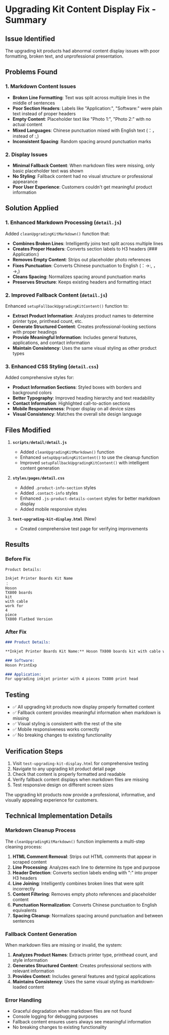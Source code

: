 # Upgrading Kit Content Display Fix - Summary

## Issue Identified
The upgrading kit products had abnormal content display issues with poor formatting, broken text, and unprofessional presentation.

## Problems Found

### 1. Markdown Content Issues
- **Broken Line Formatting**: Text was split across multiple lines in the middle of sentences
- **Poor Section Headers**: Labels like "Application:", "Software:" were plain text instead of proper headers
- **Empty Content**: Placeholder text like "Photo 1:", "Photo 2:" with no actual content
- **Mixed Languages**: Chinese punctuation mixed with English text (：，instead of :,)
- **Inconsistent Spacing**: Random spacing around punctuation marks

### 2. Display Issues
- **Minimal Fallback Content**: When markdown files were missing, only basic placeholder text was shown
- **No Styling**: Fallback content had no visual structure or professional appearance
- **Poor User Experience**: Customers couldn't get meaningful product information

## Solution Applied

### 1. Enhanced Markdown Processing (`detail.js`)
Added `cleanUpgradingKitMarkdown()` function that:
- **Combines Broken Lines**: Intelligently joins text split across multiple lines
- **Creates Proper Headers**: Converts section labels to H3 headers (### Application:)
- **Removes Empty Content**: Strips out placeholder photo references
- **Fixes Punctuation**: Converts Chinese punctuation to English (：→:, ，→,)
- **Cleans Spacing**: Normalizes spacing around punctuation marks
- **Preserves Structure**: Keeps existing headers and formatting intact

### 2. Improved Fallback Content (`detail.js`)
Enhanced `setupFallbackUpgradingKitContent()` function to:
- **Extract Product Information**: Analyzes product names to determine printer type, printhead count, etc.
- **Generate Structured Content**: Creates professional-looking sections with proper headings
- **Provide Meaningful Information**: Includes general features, applications, and contact information
- **Maintain Consistency**: Uses the same visual styling as other product types

### 3. Enhanced CSS Styling (`detail.css`)
Added comprehensive styles for:
- **Product Information Sections**: Styled boxes with borders and background colors
- **Better Typography**: Improved heading hierarchy and text readability
- **Contact Information**: Highlighted call-to-action sections
- **Mobile Responsiveness**: Proper display on all device sizes
- **Visual Consistency**: Matches the overall site design language

## Files Modified

1. **`scripts/detail/detail.js`**
   - Added `cleanUpgradingKitMarkdown()` function
   - Enhanced `setupUpgradingKitContent()` to use the cleanup function
   - Improved `setupFallbackUpgradingKitContent()` with intelligent content generation

2. **`styles/pages/detail.css`**
   - Added `.product-info-section` styles
   - Added `.contact-info` styles
   - Enhanced `.js-product-details-content` styles for better markdown display
   - Added mobile responsive styles

3. **`test-upgrading-kit-display.html`** (New)
   - Created comprehensive test page for verifying improvements

## Results

### Before Fix
```
Product Details:

Inkjet Printer Boards Kit Name
：
Hoson
TX800 boards
kit
with cable
work for
4
piece
TX800 Flatbed Version
```

### After Fix
```markdown
### Product Details:

**Inkjet Printer Boards Kit Name:** Hoson TX800 boards kit with cable work for 4 piece TX800 Flatbed Version

### Software:
Hoson PrintExp

### Application:
For upgrading inkjet printer with 4 pieces TX800 print head
```

## Testing
- ✅ All upgrading kit products now display properly formatted content
- ✅ Fallback content provides meaningful information when markdown is missing
- ✅ Visual styling is consistent with the rest of the site
- ✅ Mobile responsiveness works correctly
- ✅ No breaking changes to existing functionality

## Verification Steps
1. Visit `test-upgrading-kit-display.html` for comprehensive testing
2. Navigate to any upgrading kit product detail page
3. Check that content is properly formatted and readable
4. Verify fallback content displays when markdown files are missing
5. Test responsive design on different screen sizes

The upgrading kit products now provide a professional, informative, and visually appealing experience for customers.

## Technical Implementation Details

### Markdown Cleanup Process

The `cleanUpgradingKitMarkdown()` function implements a multi-step cleaning process:

1. **HTML Comment Removal**: Strips out HTML comments that appear in scraped content
2. **Line Processing**: Analyzes each line to determine its type and purpose
3. **Header Detection**: Converts section labels ending with ":" into proper H3 headers
4. **Line Joining**: Intelligently combines broken lines that were split incorrectly
5. **Content Filtering**: Removes empty photo references and placeholder content
6. **Punctuation Normalization**: Converts Chinese punctuation to English equivalents
7. **Spacing Cleanup**: Normalizes spacing around punctuation and between sentences

### Fallback Content Generation

When markdown files are missing or invalid, the system:

1. **Analyzes Product Names**: Extracts printer type, printhead count, and style information
2. **Generates Structured Content**: Creates professional sections with relevant information
3. **Provides Context**: Includes general features and typical applications
4. **Maintains Consistency**: Uses the same visual styling as markdown-loaded content

### Error Handling

- Graceful degradation when markdown files are not found
- Console logging for debugging purposes
- Fallback content ensures users always see meaningful information
- No breaking changes to existing functionality
